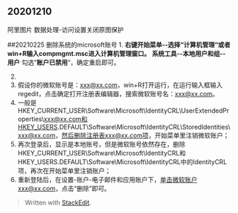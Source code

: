 ## 20201210
阿里图片 数据处理-访问设置关闭原图保护

##20210225
删除系统的microsoft账号
1.
**右键开始菜单--选择“计算机管理“或者win+R输入compmgmt.msc进入计算机管理窗口。**
**系统工具--本地用户和组--用户**
勾选”**账户已禁用**“，确定重启即可。

2.
1.  假设你的微软账号是：xxx@xx.com，win+R打开运行，在运行输入框输入regedit，点击确定打开注册表编辑器，搜索微软账号名：xxx@xx.com。
2.  一般是HKEY_CURRENT_USER\Software\Microsoft\IdentityCRL\UserExtendedProperties\xxx@xx.com和HKEY_USERS\.DEFAULT\Software\Microsoft\IdentityCRL\StoredIdentities\xxx@xx.com，然后删除注册表xxx@xx.com项，开始菜单里注销微软账户；
3.  再次登录后，显示是本地账号，但是微软账号依然存在，删除HKEY_CURRENT_USER\Software\Microsoft\IdentityCRL和HKEY_USERS\.DEFAULT\Software\Microsoft\IdentityCRL中的IdentityCRL项，再次在开始菜单里注销账户；
4.  重新登陆后，在设置-账户-电子邮件和应用账户下，单击微软账户xxx@xx.com，点击“删除”即可。


> Written with [StackEdit](https://stackedit.io/).
<!--stackedit_data:
eyJoaXN0b3J5IjpbLTE0NjMzMzA4NDYsODYxNjMxMTIwXX0=
-->
